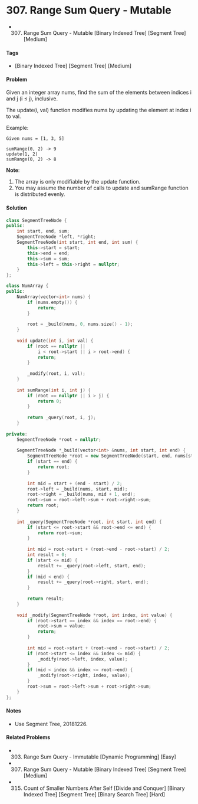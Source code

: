 # 307. Range Sum Query - Mutable
- 307. Range Sum Query - Mutable [Binary Indexed Tree] [Segment Tree] [Medium]

#### Tags
- [Binary Indexed Tree] [Segment Tree] [Medium]

#### Problem
Given an integer array nums, find the sum of the elements between indices i and j (i ≤ j), inclusive.

The update(i, val) function modifies nums by updating the element at index i to val.

Example:

    Given nums = [1, 3, 5]

    sumRange(0, 2) -> 9
    update(1, 2)
    sumRange(0, 2) -> 8

**Note**:

1. The array is only modifiable by the update function.
2. You may assume the number of calls to update and sumRange function is distributed evenly.

#### Solution
``` C++
class SegmentTreeNode {
public:
    int start, end, sum;
    SegmentTreeNode *left, *right;
    SegmentTreeNode(int start, int end, int sum) {
        this->start = start;
        this->end = end;
        this->sum = sum;
        this->left = this->right = nullptr;
    }
};

class NumArray {
public:
    NumArray(vector<int> nums) {
        if (nums.empty()) {
            return;
        }
        
        root = _build(nums, 0, nums.size() - 1);
    }
    
    void update(int i, int val) {
        if (root == nullptr || 
            i < root->start || i > root->end) {
            return;
        }
        
        _modify(root, i, val);
    }
    
    int sumRange(int i, int j) {
        if (root == nullptr || i > j) {
            return 0;
        }
        
        return _query(root, i, j);
    }
    
private:
    SegmentTreeNode *root = nullptr;
    
    SegmentTreeNode *_build(vector<int> &nums, int start, int end) {
        SegmentTreeNode *root = new SegmentTreeNode(start, end, nums[start]);
        if (start == end) {
            return root;
        }
        
        int mid = start + (end - start) / 2;
        root->left = _build(nums, start, mid);
        root->right = _build(nums, mid + 1, end);
        root->sum = root->left->sum + root->right->sum;
        return root;
    }
    
    int _query(SegmentTreeNode *root, int start, int end) {
        if (start <= root->start && root->end <= end) {
            return root->sum;
        }
        
        int mid = root->start + (root->end - root->start) / 2;
        int result = 0;
        if (start <= mid) {
            result += _query(root->left, start, end);
        }
        if (mid < end) {
            result += _query(root->right, start, end);
        }
        
        return result;
    }
    
    void _modify(SegmentTreeNode *root, int index, int value) {
        if (root->start == index && index == root->end) {
            root->sum = value;
            return;
        }
        
        int mid = root->start + (root->end - root->start) / 2;
        if (root->start <= index && index <= mid) {
            _modify(root->left, index, value);
        }
        if (mid < index && index <= root->end) {
            _modify(root->right, index, value);
        }
        root->sum = root->left->sum + root->right->sum;
    }
};
```

#### Notes
- Use Segment Tree, 20181226.

#### Related Problems
- 303. Range Sum Query - Immutable [Dynamic Programming] [Easy]
- 307. Range Sum Query - Mutable [Binary Indexed Tree] [Segment Tree] [Medium]
- 315. Count of Smaller Numbers After Self [Divide and Conquer] [Binary Indexed Tree] [Segment Tree] [Binary Search Tree] [Hard]
